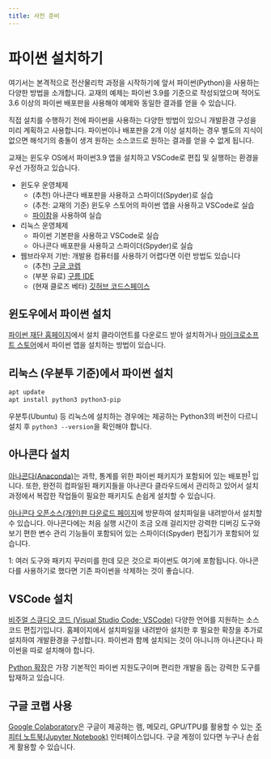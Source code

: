 ```yaml
---
title: 사전 준비
---
```


# 파이썬 설치하기

여기서는 본격적으로 전산물리학 과정을 시작하기에 앞서 파이썬(Python)을 사용하는 다양한 방법을 소개합니다. 교재의 예제는 파이썬 3.9를 기준으로 작성되었으며 적어도 3.6 이상의 파이썬 배포판을 사용해야 예제와 동일한 결과를 얻을 수 있습니다.

직접 설치를 수행하기 전에 파이썬을 사용하는 다양한 방법이 있으니 개발환경 구성을 미리 계획하고 사용합니다. 파이썬이나 배포판을 2개 이상 설치하는 경우 별도의 지식이 없으면 해석기의 충돌이 생겨 원하는 소스코드로 원하는 결과를 얻을 수 없게 됩니다.

교재는 윈도우 OS에서 파이썬3.9 앱을 설치하고 VSCode로 편집 및 실행하는 환경을 우선 가정하고 있습니다.

- 윈도우 운영체제
  - (추천) 아나콘다 배포판을 사용하고 스파이더(Spyder)로 실습
  - (추천: 교재의 기준) 윈도우 스토어의 파이썬 앱을 사용하고 VSCode로 실습
  - [파이참](https://www.jetbrains.com/ko-kr/pycharm/)을 사용하여 실습
- 리눅스 운영체제
  - 파이썬 기본판을 사용하고 VSCode로 실습
  - 아나콘다 배포판을 사용하고 스파이더(Spyder)로 실습
- 웹브라우저 기반: 개발용 컴퓨터를 사용하기 어렵다면 이런 방법도 있습니다
  - (추천) [구글 코렙](https://colab.research.google.com/)
  - (부분 유료) [구름 IDE](https://ide.goorm.io/)
  - (현재 클로즈 베타) [깃허브 코드스페이스](https://github.com/features/codespaces)

## 윈도우에서 파이썬 설치

[파이썬 재단 홈페이지](https://www.python.org/)에서 설치 클라이언트를 다운로드 받아 설치하거나 [마이크로소프트 스토어](https://www.microsoft.com/store/productId/9P7QFQMJRFP7)에서 파이썬 앱을 설치하는 방법이 있습니다.

## 리눅스 (우분투 기준)에서 파이썬 설치

```bash
apt update
apt install python3 python3-pip
```

우분투(Ubuntu) 등 리눅스에 설치하는 경우에는 제공하는 Python3의 버전이 다르니 설치 후 `python3 --version`을 확인해야 합니다.

## 아나콘다 설치

[아나콘다(Anaconda)](https://www.anaconda.com/)는 과학, 통계를 위한 파이썬 패키지가 포함되어 있는 배포판<sup>[1](#주석_1)</sup> 입니다. 또한, 완전히 컴파일된 패키지들을 아나콘다 클라우드에서 관리하고 있어서 설치과정에서 복잡한 작업들이 필요한 패키지도 손쉽게 설치할 수 있습니다.

[아나콘다 오픈소스(개인)판 다운로드 페이지](https://www.anaconda.com/products/individual)에 방문하여 설치파일을 내려받아서 설치할 수 있습니다. 아나콘다에는 처음 실행 시간이 조금 오래 걸리지만 강력한 디버깅 도구와 보기 편한 변수 관리 기능들이 포함되어 있는 스파이더(Spyder) 편집기가 포함되어 있습니다.

<a name="주석_1">1</a>: 여러 도구와 패키지 꾸러미를 한데 모은 것으로 파이썬도 여기에 포함됩니다. 아나콘다를 사용하기로 했다면 기존 파이썬을 삭제하는 것이 좋습니다.

## VSCode 설치

[비주얼 스큐디오 코드 (Visual Studio Code; VSCode)](https://code.visualstudio.com/) 다양한 언어를 지원하는 소스코드 편집기입니다. 홈페이지에서 설치파일을 내려받아 설치한 후 필요한 확장을 추가로 설치하여 개발환경을 구성합니다. 파이썬과 함께 설치되는 것이 아니니까 아나콘다나 파이썬을 따로 설치해야 합니다.

[Python 확장](https://marketplace.visualstudio.com/items?itemName=ms-python.python)은 가장 기본적인 파이썬 지원도구이며 편리한 개발을 돕는 강력한 도구를 탑재하고 있습니다.

## 구글 코랩 사용

[Google Colaboratory](https://colab.research.google.com/)은 구글이 제공하는 램, 메모리, GPU/TPU를 활용할 수 있는 [주피터 노트북(Jupyter Notebook)](https://jupyter.org/) 인터페이스입니다. 구글 계정이 있다면 누구나 손쉽게 활용할 수 있습니다.
